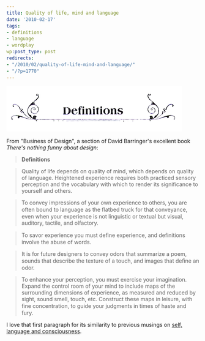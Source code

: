 ```yaml
---
title: Quality of life, mind and language
date: '2010-02-17'
tags:
- definitions
- language
- wordplay
wp:post_type: post
redirects:
- "/2010/02/quality-of-life-mind-and-language/"
- "/?p=1770"
---
```


![](2010-02-17-Quality-of-life-mind-and-language/Definitions.png "Definitions")

From "Business of Design", a section of David Barringer's excellent book _There's nothing funny about design_:

>

> **Definitions**

>

> Quality of life depends on quality of mind, which depends on quality of language. Heightened experience requires both practiced sensory perception and the vocabulary with which to render its significance to yourself and others.

>

> To convey impressions of your own experience to others, you are often bound to language as the ﬂatbed truck for that conveyance, even when your experience is not linguistic or textual but visual, auditory, tactile, and olfactory.

>

> To savor experience you must deﬁne experience, and definitions involve the abuse of words.

>

> It is for future designers to convey odors that summarize a poem, sounds that describe the texture of a touch, and images that deﬁne an odor.

>

> To enhance your perception, you must exercise your imagination. Expand the control room of your mind to include maps of the surrounding dimensions of experience, as measured and reduced by sight, sound smell, touch, etc. Construct these maps in leisure, with ﬁne concentration, to guide your judgments in times of haste and fury.

I love that first paragraph for its similarity to previous musings on [self, language and consciousness](http://www.island94.org/2009/02/self-language-and-consciousness/).
